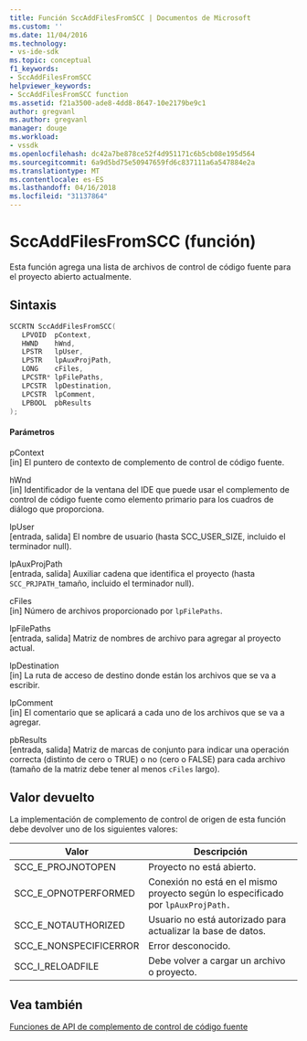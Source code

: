 ```yaml
---
title: Función SccAddFilesFromSCC | Documentos de Microsoft
ms.custom: ''
ms.date: 11/04/2016
ms.technology:
- vs-ide-sdk
ms.topic: conceptual
f1_keywords:
- SccAddFilesFromSCC
helpviewer_keywords:
- SccAddFilesFromSCC function
ms.assetid: f21a3500-ade8-4dd8-8647-10e2179be9c1
author: gregvanl
ms.author: gregvanl
manager: douge
ms.workload:
- vssdk
ms.openlocfilehash: dc42a7be878ce52f4d951171c6b5cb08e195d564
ms.sourcegitcommit: 6a9d5bd75e50947659fd6c837111a6a547884e2a
ms.translationtype: MT
ms.contentlocale: es-ES
ms.lasthandoff: 04/16/2018
ms.locfileid: "31137864"
---
```

# <a name="sccaddfilesfromscc-function"></a>SccAddFilesFromSCC (función)
Esta función agrega una lista de archivos de control de código fuente para el proyecto abierto actualmente.  
  
## <a name="syntax"></a>Sintaxis  
  
```cpp  
SCCRTN SccAddFilesFromSCC(  
   LPVOID  pContext,  
   HWND    hWnd,  
   LPSTR   lpUser,  
   LPSTR   lpAuxProjPath,  
   LONG    cFiles,  
   LPCSTR* lpFilePaths,  
   LPCSTR  lpDestination,  
   LPCSTR  lpComment,  
   LPBOOL  pbResults  
);  
```  
  
#### <a name="parameters"></a>Parámetros  
 pContext  
 [in] El puntero de contexto de complemento de control de código fuente.  
  
 hWnd  
 [in] Identificador de la ventana del IDE que puede usar el complemento de control de código fuente como elemento primario para los cuadros de diálogo que proporciona.  
  
 lpUser  
 [entrada, salida] El nombre de usuario (hasta SCC_USER_SIZE, incluido el terminador null).  
  
 lpAuxProjPath  
 [entrada, salida] Auxiliar cadena que identifica el proyecto (hasta `SCC_PRJPATH_`tamaño, incluido el terminador null).  
  
 cFiles  
 [in] Número de archivos proporcionado por `lpFilePaths`.  
  
 lpFilePaths  
 [entrada, salida] Matriz de nombres de archivo para agregar al proyecto actual.  
  
 lpDestination  
 [in] La ruta de acceso de destino donde están los archivos que se va a escribir.  
  
 lpComment  
 [in] El comentario que se aplicará a cada uno de los archivos que se va a agregar.  
  
 pbResults  
 [entrada, salida] Matriz de marcas de conjunto para indicar una operación correcta (distinto de cero o TRUE) o no (cero o FALSE) para cada archivo (tamaño de la matriz debe tener al menos `cFiles` largo).  
  
## <a name="return-value"></a>Valor devuelto  
 La implementación de complemento de control de origen de esta función debe devolver uno de los siguientes valores:  
  
|Valor|Descripción|  
|-----------|-----------------|  
|SCC_E_PROJNOTOPEN|Proyecto no está abierto.|  
|SCC_E_OPNOTPERFORMED|Conexión no está en el mismo proyecto según lo especificado por `lpAuxProjPath.`|  
|SCC_E_NOTAUTHORIZED|Usuario no está autorizado para actualizar la base de datos.|  
|SCC_E_NONSPECIFICERROR|Error desconocido.|  
|SCC_I_RELOADFILE|Debe volver a cargar un archivo o proyecto.|  
  
## <a name="see-also"></a>Vea también  
 [Funciones de API de complemento de control de código fuente](../extensibility/source-control-plug-in-api-functions.md)
